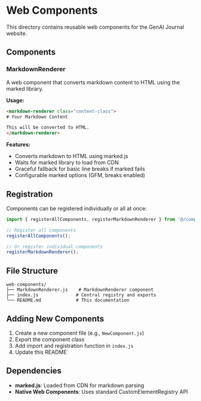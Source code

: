 # Web Components

This directory contains reusable web components for the GenAI Journal website.

## Components

### MarkdownRenderer

A web component that converts markdown content to HTML using the marked library.

**Usage:**
```html
<markdown-renderer class="content-class">
# Your Markdown Content

This will be converted to HTML.
</markdown-renderer>
```

**Features:**
- Converts markdown to HTML using marked.js
- Waits for marked library to load from CDN
- Graceful fallback for basic line breaks if marked fails
- Configurable marked options (GFM, breaks enabled)

## Registration

Components can be registered individually or all at once:

```javascript
import { registerAllComponents, registerMarkdownRenderer } from '@/components/web-components/index.js';

// Register all components
registerAllComponents();

// Or register individual components
registerMarkdownRenderer();
```

## File Structure

```
web-components/
├── MarkdownRenderer.js    # MarkdownRenderer component
├── index.js              # Central registry and exports
└── README.md             # This documentation
```

## Adding New Components

1. Create a new component file (e.g., `NewComponent.js`)
2. Export the component class
3. Add import and registration function in `index.js`
4. Update this README

## Dependencies

- **marked.js**: Loaded from CDN for markdown parsing
- **Native Web Components**: Uses standard CustomElementRegistry API